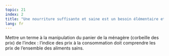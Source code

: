 ```yaml
---
topic: 21
index: 2
title: "Une nourriture suffisante et saine est un besoin élémentaire et doit être accessible à tous. "
lang: fr
---
```

Mettre un terme à la manipulation du panier de la ménagère (corbeille des
prix) de l’index : l’indice des prix à la consommation doit comprendre les
prix de l’ensemble des aliments sains.
